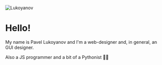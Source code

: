 ![Lukoyanov](https://i.imgur.com/Rn06GNb.png)

# Hello!
My name is Pavel Lukoyanov and I'm a web-designer and, in general, an GUI designer.

Also a JS programmer and a bit of a Pythonist 🤯😁
